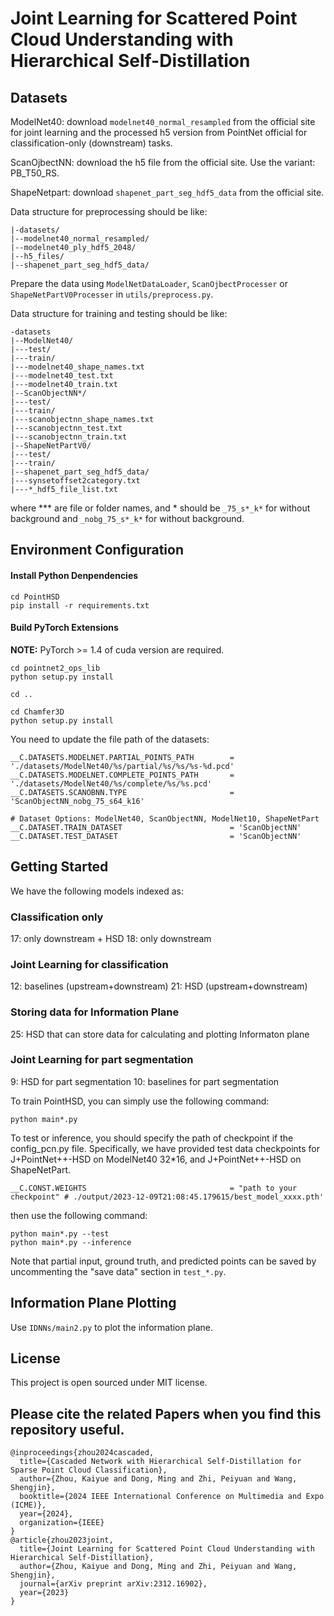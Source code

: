 # Joint Learning for Scattered Point Cloud Understanding with Hierarchical Self-Distillation


## Datasets

ModelNet40: download ```modelnet40_normal_resampled``` from the official site for joint learning and the processed h5 version from PointNet official for classification-only (downstream) tasks.

ScanOjbectNN: download the h5 file from the official site. Use the variant: PB_T50_RS.

ShapeNetpart: download ```shapenet_part_seg_hdf5_data``` from the official site.

Data structure for preprocessing should be like:
```
|-datasets/
|--modelnet40_normal_resampled/
|--modelnet40_ply_hdf5_2048/
|--h5_files/
|--shapenet_part_seg_hdf5_data/
```

Prepare the data using ```ModelNetDataLoader```, ```ScanOjbectProcesser``` or ```ShapeNetPartV0Processer``` in ```utils/preprocess.py```.

Data structure for training and testing should be like:
```
-datasets
|--ModelNet40/
|---test/
|---train/
|---modelnet40_shape_names.txt
|---modelnet40_test.txt
|---modelnet40_train.txt
|--ScanObjectNN*/
|---test/
|---train/
|---scanobjectnn_shape_names.txt
|---scanobjectnn_test.txt
|---scanobjectnn_train.txt
|--ShapeNetPartV0/
|---test/
|---train/
|--shapenet_part_seg_hdf5_data/
|---synsetoffset2category.txt
|---*_hdf5_file_list.txt
```
where *** are file or folder names, and * should be ```_75_s*_k*``` for without background and ```_nobg_75_s*_k*``` for without background.

## Environment Configuration

#### Install Python Denpendencies

```shell
cd PointHSD
pip install -r requirements.txt
```

#### Build PyTorch Extensions

**NOTE:** PyTorch >= 1.4 of cuda version are required.

```shell
cd pointnet2_ops_lib
python setup.py install

cd ..

cd Chamfer3D
python setup.py install
```

You need to update the file path of the datasets:

```shell
__C.DATASETS.MODELNET.PARTIAL_POINTS_PATH        = './datasets/ModelNet40/%s/partial/%s/%s/%s-%d.pcd'
__C.DATASETS.MODELNET.COMPLETE_POINTS_PATH       = './datasets/ModelNet40/%s/complete/%s/%s.pcd'
__C.DATASETS.SCANOBNN.TYPE                       = 'ScanObjectNN_nobg_75_s64_k16'

# Dataset Options: ModelNet40, ScanObjectNN, ModelNet10, ShapeNetPart
__C.DATASET.TRAIN_DATASET                        = 'ScanObjectNN'
__C.DATASET.TEST_DATASET                         = 'ScanObjectNN'
```


## Getting Started

We have the following models indexed as:

### Classification only
17: only downstream + HSD
18: only downstream
### Joint Learning for classification
12: baselines (upstream+downstream)
21: HSD (upstream+downstream)
### Storing data for Information Plane
25: HSD that can store data for calculating and plotting Informaton plane 
### Joint Learning for part segmentation
9: HSD for part segmentation
10: baselines for part segmentation

To train PointHSD, you can simply use the following command:

```shell
python main*.py
```

To test or inference, you should specify the path of checkpoint if the config_pcn.py file. Specifically, we have provided test data checkpoints for J+PointNet++-HSD on ModelNet40 32*16, and J+PointNet++-HSD on ShapeNetPart.
```shell
__C.CONST.WEIGHTS                                = "path to your checkpoint" # ./output/2023-12-09T21:08:45.179615/best_model_xxxx.pth'
```

then use the following command:

```shell
python main*.py --test
python main*.py --inference
```

Note that partial input, ground truth, and predicted points can be saved by uncommenting the "save data" section in ```test_*.py```.

## Information Plane Plotting

Use ```IDNNs/main2.py``` to plot the information plane.

## License

This project is open sourced under MIT license.

## Please cite the related Papers when you find this repository useful.

```
@inproceedings{zhou2024cascaded,
  title={Cascaded Network with Hierarchical Self-Distillation for Sparse Point Cloud Classification},
  author={Zhou, Kaiyue and Dong, Ming and Zhi, Peiyuan and Wang, Shengjin},
  booktitle={2024 IEEE International Conference on Multimedia and Expo (ICME)},
  year={2024},
  organization={IEEE}
}
@article{zhou2023joint,
  title={Joint Learning for Scattered Point Cloud Understanding with Hierarchical Self-Distillation},
  author={Zhou, Kaiyue and Dong, Ming and Zhi, Peiyuan and Wang, Shengjin},
  journal={arXiv preprint arXiv:2312.16902},
  year={2023}
}
```
